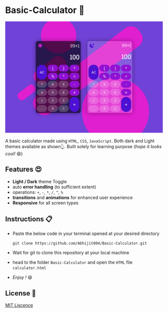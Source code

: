# Basic-Calculator :iphone:

![Screenshot](Calculator_ss.jpg/?raw=true)

A basic calculator made using `HTML`, `CSS`, `JavaScript`. Both dark and Light themes available as shown:point_up_2:. Built solely for learning purpose (*hope it looks cool!* :smile:)

## Features :heart_eyes:
- **Light / Dark** theme Toggle
- auto **error handling** (to sufficient extent)
- operations: `+`, `-`, `*`, `/`, `^`, `%`
- **transitions** and **animations** for enhanced user experience
- **Responsive** for all screen types

## Instructions :clipboard:
- Paste the below code in your terminal opened at your desired directory
  
  ```
  git clone https://github.com/Abhijit004/Basic-Calculator.git
  ```
- Wait for git to clone this repository at your local machine
- head to the folder `Basic-Calculator` and open the `HTML` file `calculator.html`
- *Enjoy !* :smile:

## License :scroll:
[MIT Liscence](./LICENSE)